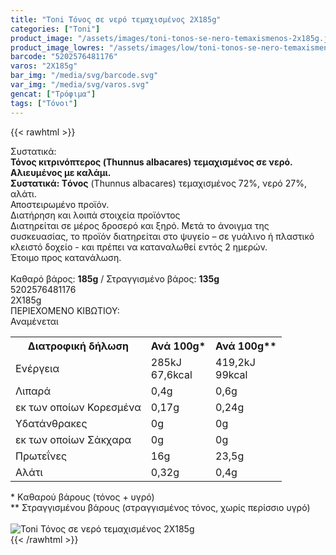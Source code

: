 ```yaml
---
title: "Toni Τόνος σε νερό τεμαχισμένος 2X185g"
categories: ["Toni"]
product_image: "/assets/images/toni-tonos-se-nero-temaxismenos-2x185g.jpg"
product_image_lowres: "/assets/images/low/toni-tonos-se-nero-temaxismenos-2x185g.jpg"
barcode: "5202576481176"
varos: "2Χ185g"
bar_img: "/media/svg/barcode.svg"
var_img: "/media/svg/varos.svg"
gencat: ["Τρόφιμα"]
tags: ["Τόνοι"]
---
```

{{< rawhtml >}}

<div class="sload722"><div class="product"><div id="sistatika">Συστατικά:</div><div class="alltext"><b>Τόνος κιτρινόπτερος (Thunnus albacares) τεμαχισμένος σε νερό. Αλιευμένος με καλάμι.</b><br><b>Συστατικά: Tόνος</b> (Thunnus albacares) τεμαχισμένος 72%, νερό 27%, αλάτι.<br>Αποστειρωμένο προϊόν.</div><div id="loipa">Διατήρηση και λοιπά στοιχεία προϊόντος</div><div class="alltext">Διατηρείται σε μέρος δροσερό και ξηρό. Μετά το άνοιγμα της συσκευασίας, το προϊόν διατηρείται στο ψυγείο – σε γυάλινο ή πλαστικό κλειστό δοχείο - και πρέπει να καταναλωθεί εντός 2 ημερών.<br>Έτοιμο προς κατανάλωση.<br><br>Καθαρό βάρος: <b>185g</b> / Στραγγισμένο βάρος: <b>135g</b></div><div id="barcode"><div id="barimage1"></div><span id="bartext">5202576481176</span></div><div id="varos"><div id="varosimage1"></div><span id="varostext">2Χ185g</span></div><div id="kivotio">ΠΕΡΙΕΧΟΜΕΝΟ ΚΙΒΩΤΙΟΥ:<br>Αναμένεται</div><div class="tabout"><table id="diatable"><tbody><tr><th>Διατροφική δήλωση</th><th>Ανά 100g*</th><th>Ανά 100g**</th></tr><tr><td class="texr2">Ενέργεια</td><td class="texr">285kJ<br>67,6kcal</td><td class="texr">419,2kJ<br>99kcal</td></tr><tr><td class="texr2">Λιπαρά</td><td class="texr">0,4g</td><td class="texr">0,6g</td></tr><tr><td class="gray">εκ των οποίων Κορεσµένα</td><td class="gray2">0,17g</td><td class="gray2">0,24g</td></tr><tr><td class="texr2">Yδατάνθρακες</td><td class="texr">0g</td><td class="texr">0g</td></tr><tr><td class="gray">εκ των οποίων Σάκχαρα</td><td class="gray2">0g</td><td class="gray2">0g</td></tr><tr><td class="texr2">Πρωτεΐνες</td><td class="texr">16g</td><td class="texr">23,5g</td></tr><tr><td class="texr2">Αλάτι</td><td class="texr">0,32g</td><td class="texr">0,4g</td></tr></tbody></table></div><div class="alltext">* Kαθαρού βάρους (τόνος + υγρό)<br>** Στραγγισμένου βάρους (στραγγισμένος τόνος, χωρίς περίσσιο υγρό)</div><br><div class="pimg"><img alt="Toni Τόνος σε νερό τεμαχισμένος 2X185g" title="Toni Τόνος σε νερό τεμαχισμένος 2X185g" src="/assets/images/toni-tonos-se-nero-temaxismenos-2x185g.jpg"></div></div></div>
{{< /rawhtml >}}


